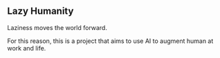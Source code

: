 ## Lazy Humanity

Laziness moves the world forward.

For this reason, this is a project that aims to use AI to augment human at work and life.
